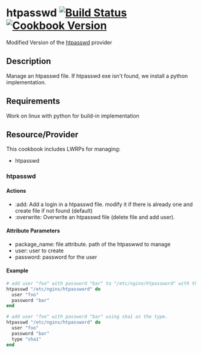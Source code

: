 # htpasswd [![Build Status](https://travis-ci.org/Youscribe/htpasswd-cookbook.png)](https://travis-ci.org/Youscribe/htpasswd-cookbook) [![Cookbook Version](https://img.shields.io/cookbook/v/htpasswd.svg)](https://community.opscode.com/cookbooks/htpasswd)

Modified Version of the [htpasswd](https://supermarket.chef.io/cookbooks/htpasswd) provider

## Description

Manage an htpasswd file.
If htpasswd exe isn't found, we install a python implementation.

## Requirements

Work on linux with python for build-in implementation

## Resource/Provider

This cookbook includes LWRPs for managing:
* htpasswd

### htpasswd

#### Actions

- :add: Add a login in a htpasswd file. modify it if there is already one and create file if not found (default)
- :overwrite: Overwrite an htpasswd file (delete file and add user).

#### Attribute Parameters

- package_name: file attribute. path of the htpaswwd to manage
- user: user to create
- password: password for the user

#### Example

```ruby
# add user "foo" with password "bar" to "/etc/nginx/htpassword" with the default md5 type.
htpasswd "/etc/nginx/htpassword" do
  user "foo"
  password "bar"
end

# add user "foo" with password "bar" using sha1 as the type.
htpasswd "/etc/nginx/htpassword" do
  user "foo"
  password "bar"
  type "sha1"
end
```
